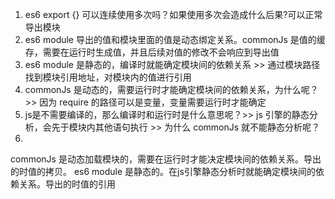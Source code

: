 1. es6 export  {} 可以连续使用多次吗？如果使用多次会造成什么后果?可以正常导出模块
2. es6 module 导出的值和模块里面的值是动态绑定关系。commonJs 是值的缓存，需要在运行时生成值，并且后续对值的修改不会响应到导出值
3. es6 module 是静态的，编译时就能确定模块间的依赖关系 >> 通过模块路径找到模块引用地址，对模块内的值进行引用
4. commonJs 是动态的，需要运行时才能确定模块间的依赖关系，为什么呢？>> 因为 require 的路径可以是变量，变量需要运行时才能确定
5. js是不需要编译的，那么编译时和运行时是什么意思呢？>> js 引擎的静态分析，会先于模块内其他语句执行 >> 为什么 commonJs 就不能静态分析呢？
6. 

commonJs 是动态加载模块的，需要在运行时才能决定模块间的依赖关系。导出的时值的拷贝。
es6 module 是静态的。在js引擎静态分析时就能确定模块间的依赖关系。导出的时值的引用